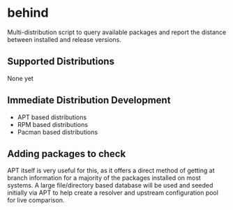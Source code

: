 # behind
Multi-distribution script to query available packages and report the distance between installed and release versions.

## Supported Distributions

None yet

## Immediate Distribution Development

- APT based distributions
- RPM based distributions
- Pacman based distributions

## Adding packages to check

APT itself is very useful for this, as it offers a direct method of getting at branch information for a majority of the packages installed on most systems.  A large file/directory based database will be used and seeded initially via APT to help create a resolver and upstream configuration pool for live comparison.
